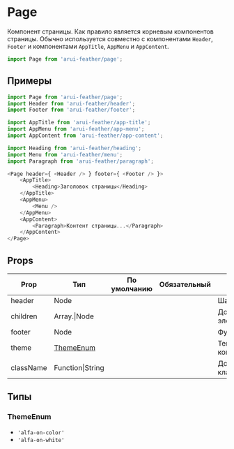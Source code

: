 # Page

Компонент страницы.
Как правило является корневым компонентов страницы.
Обычно используется совместно с компонентами `Header`, `Footer`
и компонентами `AppTitle`, `AppMenu` и `AppContent`.

```javascript
import Page from 'arui-feather/page';
```

## Примеры


```javascript
import Page from 'arui-feather/page';
import Header from 'arui-feather/header';
import Footer from 'arui-feather/footer';

import AppTitle from 'arui-feather/app-title';
import AppMenu from 'arui-feather/app-menu';
import AppContent from 'arui-feather/app-content';

import Heading from 'arui-feather/heading';
import Menu from 'arui-feather/menu';
import Paragraph from 'arui-feather/paragraph';

<Page header={ <Header /> } footer={ <Footer /> }>
    <AppTitle>
        <Heading>Заголовок страницы</Heading>
    </AppTitle>
    <AppMenu>
        <Menu />
    </AppMenu>
    <AppContent>
        <Paragraph>Контент страницы...</Paragraph>
    </AppContent>
</Page>
```



## Props


| Prop  | Тип  | По умолчанию | Обязательный | Описание |
| ----- | ---- | ------------ | ------------ |----------|
| header | Node |  |  | Шапка страницы |
| children | Array.<Node>\|Node |  |  | Дочерние элементы `Page` |
| footer | Node |  |  | Футер страницы |
| theme | [ThemeEnum](#ThemeEnum) |  |  | Тема компонента |
| className | Function\|String |  |  | Дополнительный класс |







## Типы






### <a id="ThemeEnum"></a>ThemeEnum

 * `'alfa-on-color'`
 * `'alfa-on-white'`



